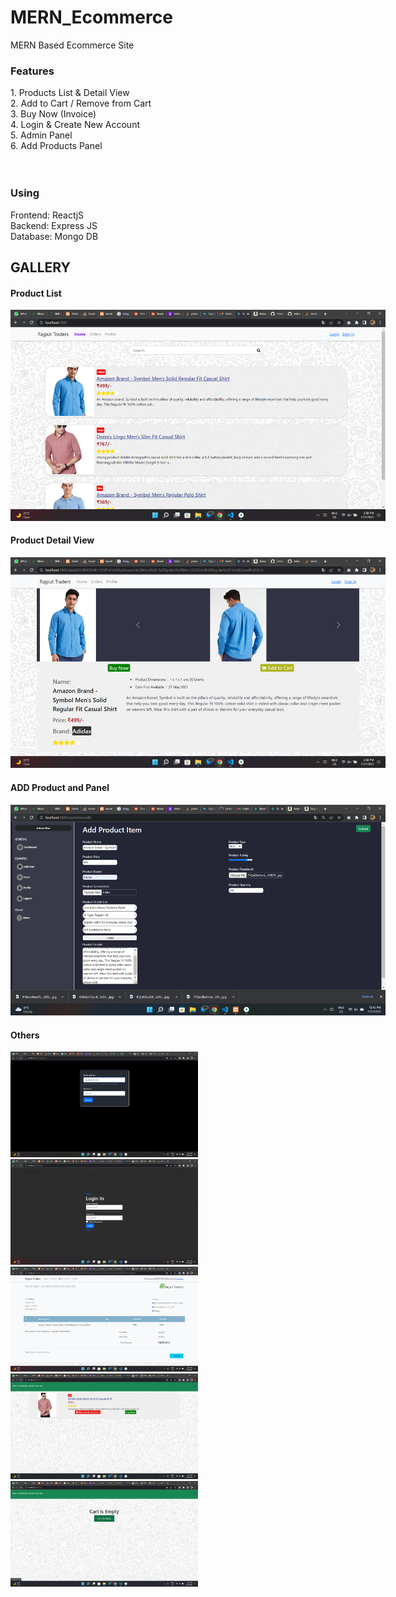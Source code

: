 # MERN_Ecommerce
MERN Based Ecommerce Site


<h3>Features</h3>
1. Products List & Detail View <br>
2. Add to Cart / Remove from Cart<br>
3. Buy Now (Invoice)<br>
4. Login & Create New Account <br>
5. Admin Panel<br>
6. Add Products Panel<br>

<br>
<br>
<h3>Using</h3>
Frontend: ReactjS<br>
Backend: Express JS<br>
Database: Mongo DB<br>


<h2>GALLERY</h2>

<h4>Product List</h4>
<img src="https://raw.githubusercontent.com/Johnscott207/MERN_Ecommerce/master/Screenshots/Screenshot%20(54).png" style="max-width:600px;" />

<br/>
<h4>Product Detail View</h4>
<img src="https://raw.githubusercontent.com/Johnscott207/MERN_Ecommerce/master/Screenshots/Screenshot%20(55).png" style="max-width:600px;" />

<br/>
<h4>ADD Product and Panel</h4>
<img src="https://raw.githubusercontent.com/Johnscott207/MERN_Ecommerce/master/Screenshots/Screenshot%20(52).png" style="max-width:600px;" />

<br/>
<h4>Others</h4>
<img src="https://raw.githubusercontent.com/Johnscott207/MERN_Ecommerce/master/Screenshots/Screenshot%20(53).png" style="max-width:300px;" />
<br/>
<img src="https://raw.githubusercontent.com/Johnscott207/MERN_Ecommerce/master/Screenshots/Screenshot%20(56).png" style="max-width:300px;" />
<br/>
<img src="https://raw.githubusercontent.com/Johnscott207/MERN_Ecommerce/master/Screenshots/Screenshot%20(57).png" style="max-width:300px;" />
<br/>
<img src="https://raw.githubusercontent.com/Johnscott207/MERN_Ecommerce/master/Screenshots/Screenshot%20(61).png" style="max-width:300px;" />
<br/>
<img src="https://raw.githubusercontent.com/Johnscott207/MERN_Ecommerce/master/Screenshots/Screenshot%20(59).png" style="max-width:300px;" />
